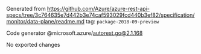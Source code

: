 Generated from https://github.com/Azure/azure-rest-api-specs/tree/3c764635e7d442b3e74caf593029fcd440b3ef82/specification/monitor/data-plane/readme.md tag: `package-2018-09-preview`

Code generator @microsoft.azure/autorest.go@2.1.168

No exported changes
